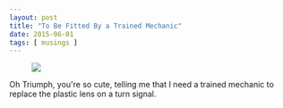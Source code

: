 ```yaml
---
layout: post
title: "To Be Fitted By a Trained Mechanic"
date: 2015-06-01
tags: [ musings ]
---
```


<figure>
<a href="http://tbolt.smugmug.com/Motorcycles/Beast/i-fZPSZQz/0/O/IMG_20150507_172050~2.jpg"><img src="http://tbolt.smugmug.com/Motorcycles/Beast/i-fZPSZQz/0/XL/IMG_20150507_172050~2-XL.jpg"></a>
</figure>

Oh Triumph, you're so cute, telling me that I need a trained mechanic to replace the plastic lens on a turn signal.
